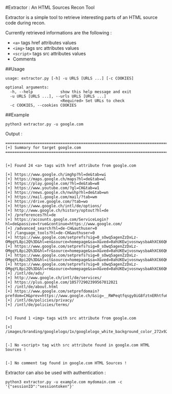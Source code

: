 #Extractor : An HTML Sources Recon Tool

Extractor is a simple tool to retrieve interesting parts of an HTML source code during recon.

Currently retrieved informations are the following :

* `<a>` tags href attributes values
* `<img>` tags src attributes values
* `<script>` tags src attributes values
* Comments


##Usage

```
usage: extractor.py [-h] -u URLS [URLS ...] [-c COOKIES]

optional arguments:
  -h, --help            show this help message and exit
  -u URLS [URLS ...], --urls URLS [URLS ...]
                        <Required> Set URLs to check
  -c COOKIES, --cookies COOKIES
```

##Example

```
python3 extractor.py -u google.com
```

Output : 

```
====================================================================================
[+] Summary for target google.com
====================================================================================


[+] Found 24 <a> tags with href attribute from google.com

[+] https://www.google.ch/imghp?hl=de&tab=wi
[+] https://maps.google.ch/maps?hl=de&tab=wl
[+] https://play.google.com/?hl=de&tab=w8
[+] https://www.youtube.com/?gl=CH&tab=w1
[+] https://news.google.ch/nwshp?hl=de&tab=wn
[+] https://mail.google.com/mail/?tab=wm
[+] https://drive.google.com/?tab=wo
[+] https://www.google.ch/intl/de/options/
[+] http://www.google.ch/history/optout?hl=de
[+] /preferences?hl=de
[+] https://accounts.google.com/ServiceLogin?hl=de&passive=true&continue=https://www.google.com/
[+] /advanced_search?hl=de-CH&authuser=0
[+] /language_tools?hl=de-CH&authuser=0
[+] https://www.google.com/setprefs?sig=0_sOwq5agenZzDxLz-OMgqYL8pi2Q%3D&hl=en&source=homepage&sa=X&ved=0ahUKEwjvosnwysbaAhXC66QKHVhZB2sQ2ZgBCAU
[+] https://www.google.com/setprefs?sig=0_sOwq5agenZzDxLz-OMgqYL8pi2Q%3D&hl=fr&source=homepage&sa=X&ved=0ahUKEwjvosnwysbaAhXC66QKHVhZB2sQ2ZgBCAY
[+] https://www.google.com/setprefs?sig=0_sOwq5agenZzDxLz-OMgqYL8pi2Q%3D&hl=it&source=homepage&sa=X&ved=0ahUKEwjvosnwysbaAhXC66QKHVhZB2sQ2ZgBCAc
[+] https://www.google.com/setprefs?sig=0_sOwq5agenZzDxLz-OMgqYL8pi2Q%3D&hl=rm&source=homepage&sa=X&ved=0ahUKEwjvosnwysbaAhXC66QKHVhZB2sQ2ZgBCAg
[+] /intl/de/ads/
[+] http://www.google.ch/intl/de/services/
[+] https://plus.google.com/105772902399567012021
[+] /intl/de/about.html
[+] https://www.google.com/setprefdomain?prefdom=CH&prev=https://www.google.ch/&sig=__RWPeqtfqsgy0iG8fztnERhtfu6Y%3D
[+] /intl/de/policies/privacy/
[+] /intl/de/policies/terms/


[+] Found 1 <img> tags with src attribute from google.com

[+] /images/branding/googlelogo/1x/googlelogo_white_background_color_272x92dp.png


[-] No <script> tag with src attribute found in google.com HTML Sources !


[-] No comment tag found in google.com HTML Sources !

```

Extractor can also be used with authentication :

```
python3 extractor.py -u example.com mydomain.com -c '{"sessionID":"sessiontoken"}'
```